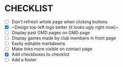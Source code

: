 # CHECKLIST

- [ ] Don't refresh whole page when clicking buttons
- [x] ~Design top-left logo better (it looks ugly right now)~
- [ ] Display past GMD pages on GMD page
- [ ] Display games made by club members in front page
- [ ] Easily editable markdowns
- [ ] Make links more visible on contact page
- [x] Add checkboxes to checklist
- [ ] Add a footer
